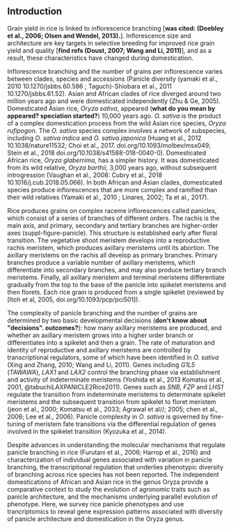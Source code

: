 ## Introduction

Grain yield in rice is linked to inflorescence branching [**was cited: (Doebley et al., 2006; Olsen and Wendel, 2013).**].
Inflorescence size and architecture are key targets in selective breeding for improved rice grain yield and quality [**find refs (Doust, 2007; Wang and Li, 2011)**], and as a result, these characteristics have changed during domestication.

Inflorescence branching and the number of grains per inflorescence varies between clades, species and accessions (Panicle diversity (yamaki et al., 2010 10.1270/jsbbs.60.586 ; Taguch)-Shiobara et al., 2011 10.1270/jsbbs.61.52).
Asian and African clades of rice diverged around two million years ago and were domesticated independently (Zhu & Ge, 2005).
Domesticated Asian rice, *Oryza sativa*, appeared (**what do you mean by appeared? speciation started?**) 10,000 years ago.
*O. sativa* is the product of a complex domestication process from the wild Asian rice species, *Oryza rufipogon*.
The *O. sativa* species complex involves a network of subspecies, including *O. sativa indica* and *O. sativa japonica* (Huang et al., 2012 10.1038/nature11532; Choi et al., 2017. doi.org/10.1093/molbev/msx049; Stein et al., 2018 doi.org/10.1038/s41588-018-0040-0).
Domesticated African rice, *Oryza glaberrima*, has a simpler history.
It was domesticated from its wild relative, *Oryza barthii*, 3,000 years ago, without subsequent introgression (Vaughan et al., 2008: Cubry et al., 2018 10.1016/j.cub.2018.05.066).
In both African and Asian clades, domesticated species produce inflorescences that are more complex and ramified than their wild relatives (Yamaki et al., 2010 ; Linares, 2002; Ta et al., 2017).

Rice produces grains on complex raceme inflorescences called panicles, which consist of a series of branches of different orders.
The rachis is the main axis, and primary, secondary and tertiary branches are higher-order axes (suppl-figure-panicle).
This structure is established early after floral transition.
The vegetative shoot meristem develops into a reproductive rachis meristem, which produces axillary meristems until its abortion.
The axillary meristems on the rachis all develop as primary branches.
Primary branches produce a variable number of axillary meristems, which differentiate into secondary branches, and may also produce tertiary branch meristems. 
Finally, all axillary meristem and terminal meristems differentiate gradually from the top to the base of the panicle into spikelet meristems and then florets.
Each rice grain is produced from a single spikelet (reviewed by [Itoh et al, 2005, doi.org/10.1093/pcp/pci501]).

The complexity of panicle branching and the number of grains are determined by two basic developmental decisions (**don't know about "decisions". outcomes?**): how many axillary meristems are produced, and whether an axillary meristem grows into a higher order branch or differentiates into a spikelet and then a grain. 
The rate of maturation and identity of reproductive and axillary meristems are controlled by transcriptional regulators, some of which have been identified in *O. sativa* (Xing and Zhang, 2010; Wang and Li, 2011).
Genes including *G1L5* (*TAWAWA*), *LAX1* and *LAX2* control the branching phase via establishment and activity of indeterminate meristems (Yoshida et al., 2013 Komatsu et al., 2001, @tabuchiLAXPANICLE2Rice2011).
Genes such as *SNB*, *FZP* and  *LHS1* regulate the transition from indeterminate meristems to determinate spikelet meristems and the subsequent transition from spikelet to floret meristem (jeon et al., 2000; Komatsu et al., 2033; Agrawal et al//; 2005; chen et al., 2006; Lee et al., 2006).
Panicle complexity in *O. sativa* is governed by fine-tuning of meristem fate transitions via the differential regulation of genes involved in the spikelet transition (Kyozuka et al., 2014).

Despite advances in understanding the molecular mechanisms that regulate panicle branching in rice (Furutani et al., 2006; Harrop et al., 2016) and  characterization of individual genes associated with variation in panicle branching, the transcriptional regulation that underlies phenotypic diversity of branching across rice species has not been reported.
The independent domestications of African and Asian rice in the genus Oryza provide a comparative context to study the evolution of agronomic traits such as panicle architecture, and the mechanisms underlying parallel evolution of phenotype.
Here, we survey rice panicle phenotypes and use trancriptomics to reveal gene expression patterns associated with diversity of panicle architecture and domestication in the Oryza genus.

